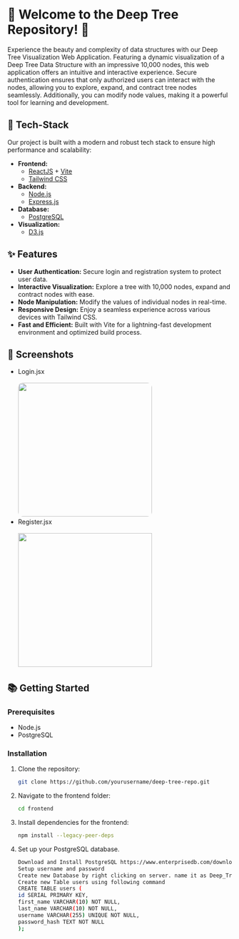 # 🌳 Welcome to the Deep Tree Repository! 👋

Experience the beauty and complexity of data structures with our Deep Tree Visualization Web Application. Featuring a dynamic visualization of a Deep Tree Data Structure with an impressive 10,000 nodes, this web application offers an intuitive and interactive experience. Secure authentication ensures that only authorized users can interact with the nodes, allowing you to explore, expand, and contract tree nodes seamlessly. Additionally, you can modify node values, making it a powerful tool for learning and development.

## 🚀 Tech-Stack

Our project is built with a modern and robust tech stack to ensure high performance and scalability:

- **Frontend:**
  - [ReactJS](https://reactjs.org/) + [Vite](https://vitejs.dev/)
  - [Tailwind CSS](https://tailwindcss.com/)
- **Backend:**
  - [Node.js](https://nodejs.org/)
  - [Express.js](https://expressjs.com/)
- **Database:**
  - [PostgreSQL](https://www.postgresql.org/)
- **Visualization:**
  - [D3.js](https://d3js.org/)

## ✨ Features

- **User Authentication:** Secure login and registration system to protect user data.
- **Interactive Visualization:** Explore a tree with 10,000 nodes, expand and contract nodes with ease.
- **Node Manipulation:** Modify the values of individual nodes in real-time.
- **Responsive Design:** Enjoy a seamless experience across various devices with Tailwind CSS.
- **Fast and Efficient:** Built with Vite for a lightning-fast development environment and optimized build process.

## 📸 Screenshots

- Login.jsx <br /> <br />
<img width="300px" style="border-radius: 10px;" src="https://github.com/sohelkh1211/Deep_Tree/assets/125993375/e5655c2e-13e9-4c48-9a0b-a24badb95882" /> <br />
- Register.jsx <br /><br />
<img width="300px" rounded="10px" src="https://github.com/sohelkh1211/Deep_Tree/assets/125993375/532b4c7a-508d-48b2-82af-c02056748f49" /> <br />

## 📚 Getting Started

### Prerequisites

- Node.js 
- PostgreSQL

### Installation

1. Clone the repository:

   ```sh
   git clone https://github.com/yourusername/deep-tree-repo.git
   ```
   
 2. Navigate to the frontend folder:
  
     ```sh
     cd frontend
     ```
  
  3. Install dependencies for the frontend:
  
     ```sh
     npm install --legacy-peer-deps
     ```
  
  4. Set up your PostgreSQL database.

     ```sh
     Download and Install PostgreSQL https://www.enterprisedb.com/downloads/postgres-postgresql-downloads
     Setup username and password
     Create new Database by right clicking on server. name it as Deep_Tree.
     Create new Table users using following command
     CREATE TABLE users (
     id SERIAL PRIMARY KEY,
     first_name VARCHAR(10) NOT NULL,
     last_name VARCHAR(10) NOT NULL,
     username VARCHAR(255) UNIQUE NOT NULL,
     password_hash TEXT NOT NULL
     );
     ```
